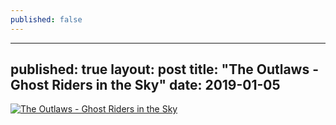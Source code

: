```yaml
---
published: false
---
```

---
published: true
layout: post
title: "The Outlaws - Ghost Riders in the Sky"
date: 2019-01-05
---
[![The Outlaws - Ghost Riders in the Sky](http://img.youtube.com/vi/YmpvpypXKf0/0.jpg)](http://www.youtube.com/watch?v=YmpvpypXKf0 "The Outlaws - Ghost Riders in the Sky")
